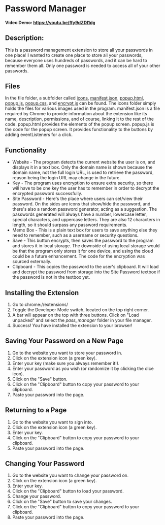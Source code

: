 # Password Manager
#### Video Demo:  https://youtu.be/ffy9dZDl1dg
## Description:
This is a password management extension to store all your passwords in one place! I wanted to create one place to store all your passwords, because everyone uses hundreds of passwords, and it can be hard to remember them all. Only one password is needed to access all of your other passwords.

## Files
In the file folder, a subfolder called [icons](icons), [manifest.json](manifest.json), [popup.html](popup.html), [popup.js](popup.js), [popup.css](popup.css), and [encrypt.js](encrypt.js) can be found. The icons folder simply holds the files for various images used in the program. manifest.json is a file required by Chrome to provide information about the extension like its name, description, permissions, and of course, linking it to the rest of the code. popup.html provides the elements of the popup screen. popup.js is the code for the popup screen. It provides functionality to the buttons by adding eventListeners for a click. 

## Functionality
* Website - The program detects the current website the user is on, and displays it in a text box. Only the domain name is shown because the domain name, not the full login URL, is used to retrieve the password, reason being the login URL may change in the future.
* Key - The program uses encryption to ensure extra security, so there will have to be one key the user has to remember in order to decrypt the encrypted password successfully.
* Site Password - Here's the place where users can set/view their password. On the sides are icons that show/hide the password, and there's also a random password generator, acting as a suggestion. The passwords generated will always have a number, lowercase letter, special characters, and uppercase letters. They are also 12 characters in length, so it should surpass any password requirements.
* Memo Box - This is a plain text box for users to save anything else they need to remember, such as a username or security questions.
* Save - This button encrypts, then saves the password to the program and stores it in local storage. The downside of using local storage would be that the program only stores it for one device, and using the cloud could be a future enhancement. The code for the encryption was sourced externally.
* Clipboard - This copies the password to the user's clipboard. It will load and decrypt the password from storage into the Site Password textbox if the password is not in the textbox yet.

## Installing the Extension
1. Go to chrome://extensions/
2. Toggle the Developer Mode switch, located on the top right corner.
3. A bar will appear on the top with three buttons. Click on "Load unpacked" and select the *pass_manager* folder in your file manager.
4. Success! You have installed the extension to your browser!

## Saving Your Password on a New Page
1. Go to the website you want to store your password in.
2. Click on the extension icon (a green key).
3. Enter your key (make sure you always remember it!).
4. Enter your password as you wish (or randomize it by clicking the dice icon).
5. Click on the "Save" button.
6. Click on the "Clipboard" button to copy your password to your clipboard.
7. Paste your password into the page.

## Returning to a Page
1. Go to the website you want to sign into.
2. Click on the extension icon (a green key).
3. Enter your key.
4. Click on the "Clipboard" button to copy your password to your clipboard.
7. Paste your password into the page.

## Changing Your Password
1. Go to the website you want to change your password on.
2. Click on the extension icon (a green key).
3. Enter your key.
4. Click on the "Clipboard" button to load your password.
5. Change your password.
6. Click on the "Save" button to save your changes.
7. Click on the "Clipboard" button to copy your password to your clipboard.
8. Paste your password into the page.
